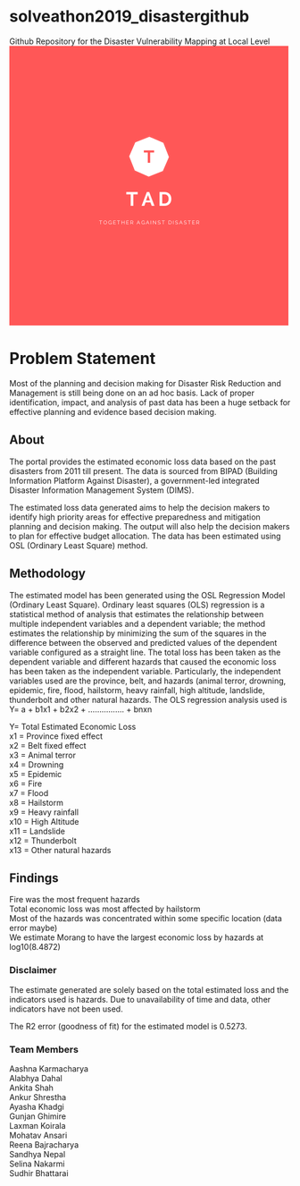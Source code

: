 # solveathon2019_disastergithub
Github Repository for the Disaster Vulnerability Mapping at Local Level
![Our logo](https://github.com/Together-Against-Disaster/Economic-Disaster-Loss-Estimation-Portal/blob/master/disaster%20management/images/logo.png)

# Problem Statement
Most of the planning and decision making for Disaster Risk Reduction and Management is still being done on an ad hoc basis. Lack of proper identification, impact, and analysis of past data has been a huge setback for effective planning and evidence based decision making.

## About
The portal provides the estimated economic loss data based on the past disasters from 2011 till present. The data is sourced from BIPAD (Building Information Platform Against Disaster), a government-led integrated Disaster Information Management System (DIMS). 

The estimated loss data generated aims to help the decision makers to identify high priority areas for effective preparedness and mitigation planning and decision making. The output will also help the decision makers to plan for effective budget allocation. The data has been estimated using OSL (Ordinary Least Square) method. 


## Methodology 
The estimated model has been generated using the OSL Regression Model (Ordinary Least Square). Ordinary least squares (OLS) regression is a statistical method of analysis that estimates the relationship between multiple independent variables and a dependent variable; the method estimates the relationship by minimizing the sum of the squares in the difference between the observed and predicted values of the dependent variable configured as a straight line. The total loss has been taken as the dependent variable and different hazards that caused the economic loss has been taken as the independent variable. Particularly, the independent variables used are the province, belt, and hazards (animal terror, drowning, epidemic, fire, flood, hailstorm, heavy rainfall, high altitude, landslide, thunderbolt and other natural hazards.
The OLS regression analysis used is 
Y= a + b1x1 + b2x2 + ……………. + bnxn  
  
Y= Total Estimated Economic Loss  
x1 = Province fixed effect  
x2 = Belt fixed effect  
x3 = Animal terror  
x4 = Drowning  
x5 = Epidemic  
x6 = Fire  
x7 = Flood    
x8 = Hailstorm  
x9 = Heavy rainfall  
x10 = High Altitude  	 
x11 = Landslide  
x12 = Thunderbolt  
x13 = Other natural hazards  
  
## Findings
  
Fire was the most frequent hazards  
Total economic loss was most affected by hailstorm  
Most of the hazards was concentrated within some specific location (data error maybe)  
We estimate Morang to have the largest economic loss by hazards at log10(8.4872)  

### Disclaimer

The estimate generated are solely based on the total estimated loss and the indicators used is hazards. Due to unavailability of time and data, other indicators have not been used. 

The R2 error (goodness of fit) for the estimated model is 0.5273.

### Team Members
Aashna Karmacharya  
Alabhya Dahal  
Ankita Shah  
Ankur Shrestha  
Ayasha Khadgi  
Gunjan Ghimire  
Laxman Koirala  
Mohatav Ansari  
Reena Bajracharya  
Sandhya Nepal  
Selina Nakarmi  
Sudhir Bhattarai  






